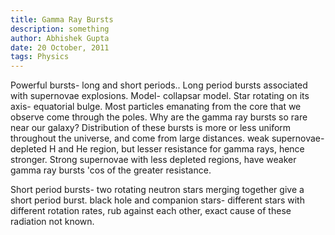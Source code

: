 ```yaml
---
title: Gamma Ray Bursts
description: something
author: Abhishek Gupta
date: 20 October, 2011
tags: Physics
---
```


Powerful bursts- long and short periods..
Long period bursts associated with supernovae explosions.
Model- collapsar model.
Star rotating on its axis- equatorial bulge. Most particles emanating from the core that we observe come through the poles.
Why are the gamma ray bursts so rare near our galaxy?
Distribution of these bursts is more or less uniform throughout the universe, and come from large distances.
weak supernovae- depleted H and He region, but lesser resistance for gamma rays, hence stronger.
Strong supernovae with less depleted regions, have weaker gamma ray bursts 'cos of the greater resistance.

Short period bursts-
two rotating neutron stars merging together give a short period burst.
black hole and companion stars- different stars with different rotation rates, rub against each other, exact cause of these radiation not known.
